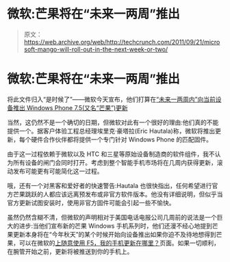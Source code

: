 # 微软:芒果将在“未来一两周”推出

> 原文：<https://web.archive.org/web/http://techcrunch.com/2011/09/21/microsoft-mango-will-roll-out-in-the-next-week-or-two/>

# 微软:芒果将在“未来一两周”推出

将此文件归入“是时候了”——微软今天宣布，他们打算在[“未来一两周内”向当前设备推出 Windows Phone 7.5(又名“芒果”)更新](https://web.archive.org/web/20230205014645/http://windowsteamblog.com/windows_phone/b/windowsphone/archive/2011/09/21/where-s-mango-an-update-on-timing.aspx)

当然，这仍然不是一个确切的日期，但微软对此有一个很好的理由:他们真的不能提供一个。据客户体验工程总经理埃里克·豪塔拉(Eric Hautala)称，微软将推出更新，每个硬件合作伙伴都将提供一个专门针对 Windows Phone 的匹配固件。

由于这一过程依赖于微软以及 HTC 和三星等原始设备制造商的软件组件，我不认为所有设备的闸门会同时打开。考虑到整个智能手机市场将在几周内获得更新，滚动发布可能更有可能简化这一过程。

哦，还有一个对黑客和爱好者的快速警告:Hautala 也很快指出，任何希望进行官方芒果跳跃的人都应该远离预发布或非官方软件版本。他没有详细说明，但似乎当官方更新试图安装时，使用非官方固件可能会引起一些不愉快。

虽然仍然含糊不清，但微软的声明相对于美国电话电报公司几周前的说法是一个巨大的进步:当他们宣布新的芒果 Windows 手机系列时，他们还漫不经心地提到芒果更新本身将在“今年秋天”的某个时候开始向设备推出如果你迫不及待地想得到芒果，可以在微软的[上随意使用 F5，我的手机更新在哪里？](https://web.archive.org/web/20230205014645/http://www.microsoft.com/windowsphone/en-us/features/update-schedule-usa.aspx)页面。如果一切顺利，在腕管开始之前，更新将被推送到你的手机上。
